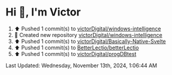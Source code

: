 <h1>Hi 👋, I'm Victor </h1>

<!--RECENT_ACTIVITY:start-->
1. ⬆️ Pushed 1 commit(s) to [victorDigital/windows-intelligence](https://github.com/victorDigital/windows-intelligence)<br>
2. 📔 Created new repository [victorDigital/windows-intelligence](https://github.com/victorDigital/windows-intelligence)<br>
3. ⬆️ Pushed 1 commit(s) to [victorDigital/Basically-Native-Svelte](https://github.com/victorDigital/Basically-Native-Svelte)<br>
4. ⬆️ Pushed 1 commit(s) to [BetterLectio/betterLectio](https://github.com/BetterLectio/betterLectio)<br>
5. ⬆️ Pushed 1 commit(s) to [victorDigital/progDBtest](https://github.com/victorDigital/progDBtest)<br>
<!--RECENT_ACTIVITY:end-->

<!--RECENT_ACTIVITY:last_update-->
Last Updated: Wednesday, November 13th, 2024, 1:06:44 AM
<!--RECENT_ACTIVITY:last_update_end-->
